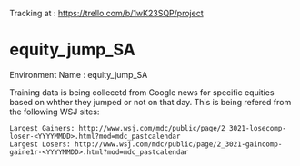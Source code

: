 Tracking at : https://trello.com/b/1wK23SQP/project
# equity_jump_SA

Environment Name : equity_jump_SA

Training data is being collecetd from Google news for specific equities based on whther they jumped or not on that day. This is being refered from the following WSJ sites:
~~~
Largest Gainers: http://www.wsj.com/mdc/public/page/2_3021-losecomp-loser-<YYYYMMDD>.html?mod=mdc_pastcalendar
Largest Losers: http://www.wsj.com/mdc/public/page/2_3021-gaincomp-gaine1r-<YYYYMMDD>.html?mod=mdc_pastcalendar
~~~
